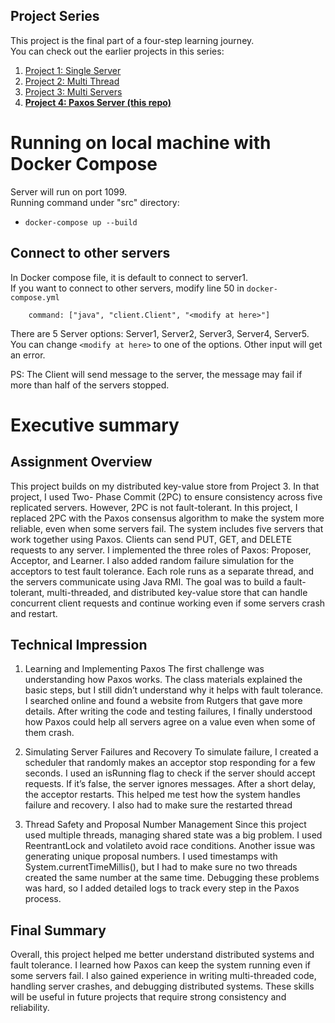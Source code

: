 ## Project Series

This project is the final part of a four-step learning journey.  
You can check out the earlier projects in this series:

1. [Project 1: Single Server](https://github.com/UchihaSusie/project1-single-server)
2. [Project 2: Multi Thread](https://github.com/UchihaSusie/project2-multi-thread)
3. [Project 3: Multi Servers](https://github.com/UchihaSusie/project3-multi-server)
4. **[Project 4: Paxos Server (this repo)](https://github.com/UchihaSusie/project4-paxos-server)**

# Running on local machine with Docker Compose

Server will run on port 1099.  
Running command under "src" directory:

- `docker-compose up --build`

## Connect to other servers

In Docker compose file, it is default to connect to server1.  
If you want to connect to other servers, modify line 50 in `docker-compose.yml`

```
    command: ["java", "client.Client", "<modify at here>"]
```

There are 5 Server options: Server1, Server2, Server3, Server4, Server5.  
You can change `<modify at here>` to one of the options. Other input will get an error.

PS:
The Client will send message to the server, the message may fail if more than half of the servers stopped.

# Executive summary

## Assignment Overview

This project builds on my distributed key-value store from Project 3. In that project, I used Two- Phase Commit (2PC) to ensure consistency across five replicated servers. However, 2PC is not fault-tolerant. In this project, I replaced 2PC with the Paxos consensus algorithm to make the system more reliable, even when some servers fail.
The system includes five servers that work together using Paxos. Clients can send PUT, GET, and DELETE requests to any server. I implemented the three roles of Paxos: Proposer, Acceptor, and Learner. I also added random failure simulation for the acceptors to test fault tolerance. Each role runs as a separate thread, and the servers communicate using Java RMI. The goal was to build a fault-tolerant, multi-threaded, and distributed key-value store that can handle concurrent client requests and continue working even if some servers crash and restart.

## Technical Impression

1. Learning and Implementing Paxos
   The first challenge was understanding how Paxos works. The class materials explained the basic steps, but I still didn’t understand why it helps with fault tolerance. I searched online and found a website from Rutgers that gave more details. After writing the code and testing failures, I finally understood how Paxos could help all servers agree on a value even when some of them crash.

2. Simulating Server Failures and Recovery
   To simulate failure, I created a scheduler that randomly makes an acceptor stop responding for a few seconds. I used an isRunning flag to check if the server should accept requests. If it’s
   false, the server ignores messages. After a short delay, the acceptor restarts. This helped me test how the system handles failure and recovery. I also had to make sure the restarted thread

3. Thread Safety and Proposal Number Management
   Since this project used multiple threads, managing shared state was a big problem. I used ReentrantLock and volatileto avoid race conditions. Another issue was generating
   unique proposal numbers. I used timestamps with System.currentTimeMillis(), but I had to make sure no two threads created the same number at the same time. Debugging these problems was hard, so I added detailed logs to track every step in the Paxos process.

## Final Summary

Overall, this project helped me better understand distributed systems and fault tolerance. I learned how Paxos can keep the system running even if some servers fail. I also gained experience in writing multi-threaded code, handling server crashes, and debugging distributed systems. These skills will be useful in future projects that require strong consistency and reliability.
